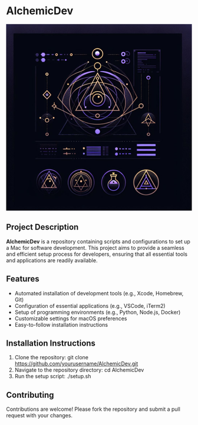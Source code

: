 # AlchemicDev

![AlchemicDev Logo](alchemicdev-logo.png)

## Project Description
**AlchemicDev** is a repository containing scripts and configurations to set up a Mac for software development. This project aims to provide a seamless and efficient setup process for developers, ensuring that all essential tools and applications are readily available.

## Features
- Automated installation of development tools (e.g., Xcode, Homebrew, Git)
- Configuration of essential applications (e.g., VSCode, iTerm2)
- Setup of programming environments (e.g., Python, Node.js, Docker)
- Customizable settings for macOS preferences
- Easy-to-follow installation instructions

## Installation Instructions
1. Clone the repository:
    git clone https://github.com/yourusername/AlchemicDev.git
2. Navigate to the repository directory:
    cd AlchemicDev
3. Run the setup script:
    ./setup.sh

## Contributing
Contributions are welcome! Please fork the repository and submit a pull request with your changes.
